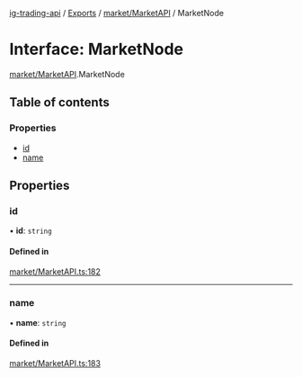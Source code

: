 [ig-trading-api](../README.md) / [Exports](../modules.md) / [market/MarketAPI](../modules/market_MarketAPI.md) / MarketNode

# Interface: MarketNode

[market/MarketAPI](../modules/market_MarketAPI.md).MarketNode

## Table of contents

### Properties

- [id](market_MarketAPI.MarketNode.md#id)
- [name](market_MarketAPI.MarketNode.md#name)

## Properties

### id

• **id**: `string`

#### Defined in

[market/MarketAPI.ts:182](https://github.com/bennycode/ig-trading-api/blob/98182c7/src/market/MarketAPI.ts#L182)

---

### name

• **name**: `string`

#### Defined in

[market/MarketAPI.ts:183](https://github.com/bennycode/ig-trading-api/blob/98182c7/src/market/MarketAPI.ts#L183)
